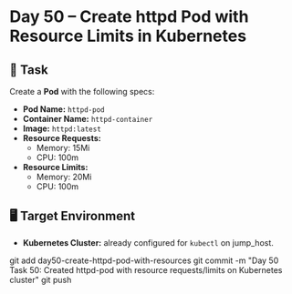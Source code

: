 # Day 50 – Create httpd Pod with Resource Limits in Kubernetes

## 🔧 Task

Create a **Pod** with the following specs:

- **Pod Name:** `httpd-pod`
- **Container Name:** `httpd-container`
- **Image:** `httpd:latest`
- **Resource Requests:**
  - Memory: 15Mi
  - CPU: 100m
- **Resource Limits:**
  - Memory: 20Mi
  - CPU: 100m

## 🖥️ Target Environment

- **Kubernetes Cluster:** already configured for `kubectl` on jump_host.

git add day50-create-httpd-pod-with-resources
git commit -m "Day 50 Task 50: Created httpd-pod with resource requests/limits on Kubernetes cluster"
git push
